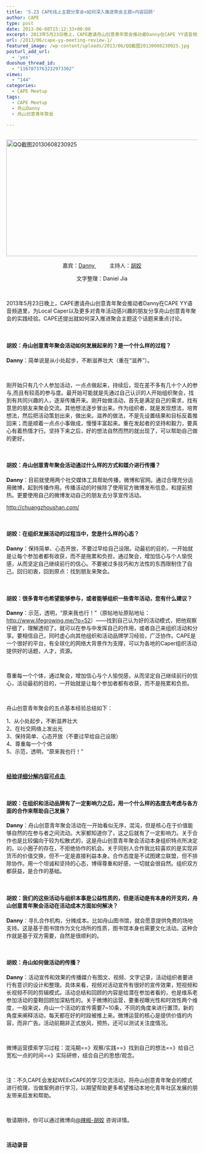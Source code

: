 ```yaml
---
title: '5.23 CAPE线上主题分享会<如何深入推进聚会主题>内容回顾'
author: CAPE
type: post
date: 2013-06-08T15:12:33+00:00
excerpt: 2013年5月23日晚上，CAPE邀请舟山创意青年聚会推动者Danny在CAPE YY语音频道里，为Local Caper以及更多对青年活动感兴趣的朋友分享舟山创意青年聚会的实践经验。
url: /2013/06/cape-yy-meeting-review-1/
featured_image: /wp-content/uploads/2013/06/QQ截图20130608230925.jpg
posturl_add_url:
  - 'yes'
duoshuo_thread_id:
  - "1167873763232973302"
views:
  - "144"
categories:
  - CAPE Meetup
tags:
  - CAPE Meetup
  - 舟山Danny
  - 舟山创意青年聚会

---
```

<p style="text-align: left;">
   <a href="http://hicape.com/wp-content/uploads/2013/06/QQ截图20130608230925.jpg"><img class="alignnone size-full wp-image-6542" alt="QQ截图20130608230925" src="http://hicape.com/wp-content/uploads/2013/06/QQ截图20130608230925.jpg" width="634" height="306" srcset="http://hicape.com/wp-content/uploads/2013/06/QQ截图20130608230925.jpg 634w, http://hicape.com/wp-content/uploads/2013/06/QQ截图20130608230925-300x144.jpg 300w" sizes="(max-width: 634px) 100vw, 634px" /></a>
</p>

<p style="text-align: center;">
  嘉宾：<a href="http://weibo.com/zsdannyyu" target="_blank">Danny </a>         主持人：<a href="http://weibo.com/lajiao613" target="_blank">胡姣</a>
</p>

<p style="text-align: center;">
  文字整理：Daniel Jia
</p>

&nbsp;

2013年5月23日晚上，CAPE邀请舟山创意青年聚会推动者Danny在CAPE YY语音频道里，为Local Caper以及更多对青年活动感兴趣的朋友分享舟山创意青年聚会的实践经验。CAPE还提出就如何深入推进聚会主题这个话题来重点讨论。

&nbsp;

#### **胡姣：舟山创意青年聚会活动如何发展起来的？是一个什么样的过程？**

**Danny**：简单说是从小处起步，不断滋养壮大（重在“滋养”）。

&nbsp;

刚开始只有几个人参加活动，一点点做起来，持续后，现在差不多有几十个人的参与,而且有较高的参与度。最开始可能就是先通过自己认识的人开始组织聚会，找到有共同兴趣的人，逐渐传播开来。刚开始做活动，首先是满足自己的需求，找有意思的朋友来聚会交流。其他想法逐步冒出来。作为组织者，就是发现想法，培育想法，然后把活动策划出来，做出来。滋养的做法，不是先设置结果和目标反着推回来；而是顺着一点点小事做成，慢慢丰富起来。重在发起者的坚持和毅力，要真心有着热情才行。坚持下来之后，好的想法自然而然的就出现了，可以帮助自己做的更好。

&nbsp;

#### **胡姣：**<strong style="font-size: 1em;">舟山创意青年聚会活动通过什么样的方式和媒介进行传播？</strong>

**Danny**：目前就使用两个社交媒体工具帮助传播，微博和官网。通过合理充分运用微博，起到传播作用。传播活动的时候除了使用官方微博发布信息，和提前预热。更要使用自己的微博发动自己的朋友去分享宣传活动。

http://chuangzhoushan.com/

&nbsp;

#### **胡姣：**<strong style="font-size: 1em;">在组织发展活动的过程当中，您是什么样的心态？</strong>

**Danny**：保持简单、心态开放，不要过早给自己设限。动最初的目的，一开始就是让每个参加者都有收获，而不是拖累和负担，通过聚会，增加信心与个人愉悦感，从而坚定自己继续前行的信心。不要被过多技巧和方法性的东西限制住了自己。回归初衷，回到原点：找到朋友来聚会。

&nbsp;

#### **胡姣：**<strong style="font-size: 1em;">很多青年也希望能够参与，或者能够组织一些青年活动，您有什么建议？</strong>

**Danny**：示范，透明，“原来我也行！”（原帖地址原贴地址：<http://www.lifegrowing.me/?p=52>）——找到自己认为好的活动模式，把他观察仔细了，理解透彻了。就可以在参与中发挥自己的作用，或者自己来组织活动和分享。要相信自己，同时虚心向其他组织和活动品牌学习经验，广泛协作。CAPE是一个很好的平台，有全球化的网络大背景作为支撑，可以为各地的Caper组织活动提供好的话题，人才，资源。

&nbsp;

尊重每一个个体，通过聚会，增加信心与个人愉悦感，从而坚定自己继续前行的信心，活动最初的目的，一开始就是让每个参加者都有收获，而不是拖累和负担。

&nbsp;

舟山创意青年聚会的五点基本经验总结如下：

1、从小处起步，不断滋养壮大  
2、在社交网络上发出光  
3、保持简单、心态开放（不要过早给自己设限）  
4、尊重每一个个体  
5、示范，透明，“原来我也行！”

&nbsp;

**<a href="http://www.lifegrowing.me/?p=366" target="_blank">经验详细分解内容可点击 </a>**

&nbsp;

#### **胡姣：**<strong style="font-size: 1em;">在组织和活动品牌有了一定影响力之后，用一个什么样的态度去考虑与各方面的合作来帮助自己发展？</strong>

**Danny**：舟山创意青年聚会活动在一开始看似无序，混沌，但是核心在于价值能够自然的在参与者之间流动。大家都知道你了，这之后就有了一定影响力。关于合作也是比较偏向于较为松散式的，这是舟山创意青年聚会活动本身组织特点所决定的。以小圈子的存在，不拒绝协作的机会。关于同别人合作我比较喜欢的是实现非货币的价值交换，但不一定是直接利益本身。合作态度是不试图建立联盟，但不排除协作。用一个坦诚和坚持的心态，博得尊重和好感，一切就会很自然。组织双方都获益，是合作的基础。

&nbsp;

#### **胡姣：**<strong style="font-size: 1em;">我们的这些活动与组织本事是公益性质的，但是活动是有本身的开支的，舟山创意青年聚会活动在活动成本方面如何解决？</strong>

**Danny**：寻扎合作机构，分摊成本。比如舟山图书馆，就会愿意提供免费的场地支持。这是基于图书馆作为文化场所的性质，图书馆本身也需要文化活动。这种合作就是基于双方需要，自然是很顺利的。

&nbsp;

#### **胡姣：**<strong style="font-size: 1em;">舟山如何做活动的传播？</strong>

**Danny**：活动宣传和效果的传播媒介有图文、视频、文字记录，活动组织者要进行有意识的设计和整理。具体来看，视频对活动宣传有很好的宣传效果，短视频和长视频不同的剪辑模式。活动总结和回顾的内容是给潜在参加者看的，也是维系老参加活动的童鞋回顾加深粘性的。关于微博的运营，要重视曝光性和时效性两个维度，一般来说，舟山一个活动的宣传需要7~10条，不同的角度来进行置顶，新的角度来阐释活动，每天都在好的时段被推上来。微博运营的核心是提供价值的内容，而非广告。活动前期非正式放风，预热，还可以测试关注度情况。

&nbsp;

微博运营摸索学习过程：混沌期==》观察/实践==》找到自己的想法==》给自己宽松一点的时间==》实际研修，结合自己的思想/观念。

&nbsp;

注：不久CAPE会发起WEExCAPE的学习交流活动，将舟山创意青年聚会的模式进行梳理，当做案例进行学习，以期望帮助更多希望推动本地化青年社区发展的朋友带来启发和帮助。

&nbsp;

敬请期待，你可以通过微博向<a href="http://weibo.com/lajiao613" target="_blank">@辣椒-胡姣</a> 咨询详情。

&nbsp;

**活动录音**
